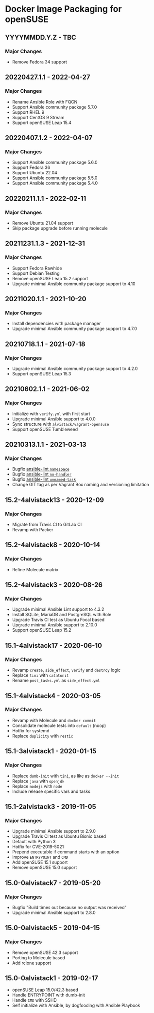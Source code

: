 # Docker Image Packaging for openSUSE

## YYYYMMDD.Y.Z - TBC

### Major Changes

  - Remove Fedora 34 support

## 20220427.1.1 - 2022-04-27

### Major Changes

  - Rename Ansible Role with FQCN
  - Support Ansible community package 5.7.0
  - Support RHEL 9
  - Support CentOS 9 Stream
  - Support openSUSE Leap 15.4

## 20220407.1.2 - 2022-04-07

### Major Changes

  - Support Ansible community package 5.6.0
  - Support Fedora 36
  - Support Ubuntu 22.04
  - Support Ansible community package 5.5.0
  - Support Ansible community package 5.4.0

## 20220211.1.1 - 2022-02-11

### Major Changes

  - Remove Ubuntu 21.04 support
  - Skip package upgrade before running molecule

## 20211231.1.3 - 2021-12-31

### Major Changes

  - Support Fedora Rawhide
  - Support Debian Testing
  - Remove openSUSE Leap 15.2 support
  - Upgrade minimal Ansible community package support to 4.10

## 20211020.1.1 - 2021-10-20

### Major Changes

  - Install dependencies with package manager
  - Upgrade minimal Ansible community package support to 4.7.0

## 20210718.1.1 - 2021-07-18

### Major Changes

  - Upgrade minimal Ansible community package support to 4.2.0
  - Support openSUSE Leap 15.3

## 20210602.1.1 - 2021-06-02

### Major Changes

  - Initialize with `verify.yml` with first start
  - Upgrade minimal Ansible support to 4.0.0
  - Sync structure with `alvistack/vagrant-opensuse`
  - Support openSUSE Tumbleweed

## 20210313.1.1 - 2021-03-13

### Major Changes

  - Bugfix [ansible-lint `namespace`](https://github.com/ansible-community/ansible-lint/pull/1451)
  - Bugfix [ansible-lint `no-handler`](https://github.com/ansible-community/ansible-lint/pull/1402)
  - Bugfix [ansible-lint `unnamed-task`](https://github.com/ansible-community/ansible-lint/pull/1413)
  - Change GIT tag as per Vagrant Box naming and versioning limitation

## 15.2-4alvistack13 - 2020-12-09

### Major Changes

  - Migrate from Travis CI to GitLab CI
  - Revamp with Packer

## 15.2-4alvistack8 - 2020-10-14

### Major Changes

  - Refine Molecule matrix

## 15.2-4alvistack3 - 2020-08-26

### Major Changes

  - Upgrade minimal Ansible Lint support to 4.3.2
  - Install SQLite, MariaDB and PostgreSQL with Role
  - Upgrade Travis CI test as Ubuntu Focal based
  - Upgrade minimal Ansible support to 2.10.0
  - Support openSUSE Leap 15.2

## 15.1-4alvistack17 - 2020-06-10

### Major Changes

  - Revamp `create`, `side_effect`, `verify` and `destroy` logic
  - Replace `tini` with `catatonit`
  - Rename `post_tasks.yml` as `side_effect.yml`

## 15.1-4alvistack4 - 2020-03-05

### Major Changes

  - Revamp with Molecule and `docker commit`
  - Consolidate molecule tests into `default` (noop)
  - Hotfix for systemd
  - Replace `duplicity` with `restic`

## 15.1-3alvistack1 - 2020-01-15

### Major Changes

  - Replace `dumb-init` with `tini`, as like as `docker --init`
  - Replace `java` with `openjdk`
  - Replace `nodejs` with `node`
  - Include release specific vars and tasks

## 15.1-2alvistack3 - 2019-11-05

### Major Changes

  - Upgrade minimal Ansible support to 2.9.0
  - Upgrade Travis CI test as Ubuntu Bionic based
  - Default with Python 3
  - Hotfix for CVE-2019-5021
  - Prepend executable if command starts with an option
  - Improve `ENTRYPOINT` and `CMD`
  - Add openSUSE 15.1 support
  - Remove openSUSE 15.0 support

## 15.0-0alvistack7 - 2019-05-20

### Major Changes

  - Bugfix "Build times out because no output was received"
  - Upgrade minimal Ansible support to 2.8.0

## 15.0-0alvistack5 - 2019-04-15

### Major Changes

  - Remove openSUSE 42.3 support
  - Porting to Molecule based
  - Add rclone support

## 15.0-0alvistack1 - 2019-02-17

  - openSUSE Leap 15.0/42.3 based
  - Handle ENTRYPOINT with dumb-init
  - Handle `CMD` with SSHD
  - Self initialize with Ansible, by dogfooding with Ansible Playbook
